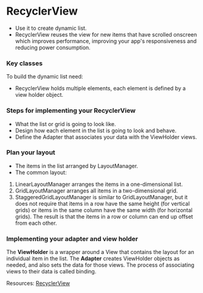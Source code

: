 # RecyclerView
* Use it to create dynamic list.  
* RecyclerView reuses the view for new items that have scrolled onscreen which improves performance, improving your app's responsiveness and reducing power consumption.  
  
### Key classes  
To build the dynamic list need:
* RecyclerView holds multiple elements, each element is defined by a view holder object.  
  
### Steps for implementing your RecyclerView
* What the list or grid is going to look like.  
* Design how each element in the list is going to look and behave.  
* Define the Adapter that associates your data with the ViewHolder views.
  
### Plan your layout
* The items in the list arranged by LayoutManager.
* The common layout:  
1. LinearLayoutManager arranges the items in a one-dimensional list.   
2. GridLayoutManager arranges all items in a two-dimensional grid.   
3. StaggeredGridLayoutManager is similar to GridLayoutManager, but it does not require that items in a row have the same height (for vertical grids) or items in the same column have the same width (for horizontal grids). The result is that the items in a row or column can end up offset from each other.  
  
### Implementing your adapter and view holder
The **ViewHolder** is a wrapper around a View that contains the layout for an individual item in the list. The **Adapter** creates ViewHolder objects as needed, and also sets the data for those views. The process of associating views to their data is called binding. 

Resources: [RecyclerView](https://developer.android.com/guide/topics/ui/layout/recyclerview#java)   